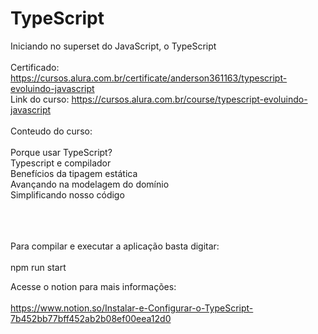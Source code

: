 # TypeScript
Iniciando no superset do JavaScript, o TypeScript<br>
<br>
Certificado: https://cursos.alura.com.br/certificate/anderson361163/typescript-evoluindo-javascript<br>
Link do curso: https://cursos.alura.com.br/course/typescript-evoluindo-javascript<br>
<br>
Conteudo do curso:<br>
<br>
Porque usar TypeScript? <br>
Typescript e compilador <br>
Benefícios da tipagem estática<br>
Avançando na modelagem do domínio<br>
Simplificando nosso código<br>

<br><br><br>
Para compilar e executar a aplicação basta digitar:<br><br>
npm run start

Acesse o notion para mais informações:<br><br> https://www.notion.so/Instalar-e-Configurar-o-TypeScript-7b452bb77bff452ab2b08ef00eea12d0
